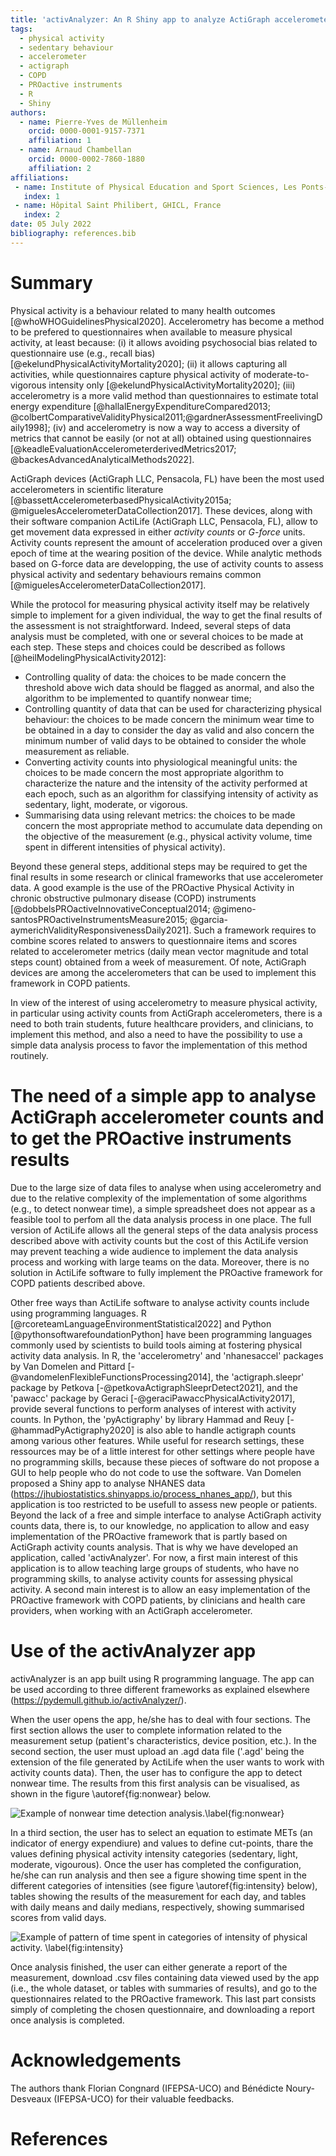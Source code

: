 ```yaml
---
title: 'activAnalyzer: An R Shiny app to analyze ActiGraph accelerometer data and to implement the use of the PROactive Physical Activity in COPD instruments'
tags:
  - physical activity
  - sedentary behaviour
  - accelerometer
  - actigraph
  - COPD
  - PROactive instruments
  - R
  - Shiny
authors:
  - name: Pierre-Yves de Müllenheim
    orcid: 0000-0001-9157-7371
    affiliation: 1
  - name: Arnaud Chambellan
    orcid: 0000-0002-7860-1880
    affiliation: 2
affiliations:
 - name: Institute of Physical Education and Sport Sciences, Les Ponts-de-Cé, France
   index: 1
 - name: Hôpital Saint Philibert, GHICL, France
   index: 2
date: 05 July 2022
bibliography: references.bib
---
```


# Summary
Physical activity is a behaviour related to many health outcomes [@whoWHOGuidelinesPhysical2020]. Accelerometry has become a method to be prefered to questionnaires when available to measure physical activity, at least because: (i) it allows avoiding psychosocial bias related to questionnaire use (e.g., recall bias) [@ekelundPhysicalActivityMortality2020]; (ii) it allows capturing all activities, while questionnaires capture physical activity of moderate-to-vigorous intensity only [@ekelundPhysicalActivityMortality2020]; (iii) accelerometry is a more valid method than questionnaires to estimate total energy expenditure [@hallalEnergyExpenditureCompared2013; @colbertComparativeValidityPhysical2011;@gardnerAssessmentFreelivingDaily1998]; (iv) and accelerometry is now a way to access a diversity of metrics that cannot be easily (or not at all) obtained using questionnaires [@keadleEvaluationAccelerometerderivedMetrics2017; @backesAdvancedAnalyticalMethods2022].

ActiGraph devices (ActiGraph LLC, Pensacola, FL) have been the most used accelerometers in scientific literature [@bassettAccelerometerbasedPhysicalActivity2015a; @miguelesAccelerometerDataCollection2017]. These devices, along with their software companion ActiLife (ActiGraph LLC, Pensacola, FL), allow to get movement data expressed in either *activity counts* or *G-force* units. Activity counts represent the amount of acceleration produced over a given epoch of time at the wearing position of the device. While analytic methods based on G-force data are developping, the use of activity counts to assess physical activity and sedentary behaviours remains common [@miguelesAccelerometerDataCollection2017].

While the protocol for measuring physical activity itself may be relatively simple to implement for a given individual, the way to get the final results of the assessment is not straightforward. Indeed, several steps of data analysis must be completed, with one or several choices to be made at each step. These steps and choices could be described as follows [@heilModelingPhysicalActivity2012]:

* Controlling quality of data: the choices to be made concern the threshold above wich data should be flagged as anormal, and also the algorithm to be implemented to quantify nonwear time; 
* Controlling quantity of data that can be used for characterizing physical behaviour: the choices to be made concern the minimum wear time to be obtained in a day to consider the day as valid and also concern the minimum number of valid days to be obtained to consider the whole measurement as reliable.
* Converting activity counts into physiological meaningful units: the choices to be made concern the most appropriate algorithm to characterize the nature and the intensity of the activity performed at each epoch, such as an algorithm for classifying intensity of activity as sedentary, light, moderate, or vigorous.
* Summarising data using relevant metrics: the choices to be made concern the most appropriate method to accumulate data depending on the objective of the measurement (e.g., physical activity volume, time spent in different intensities of physical activity).

Beyond these general steps, additional steps may be required to get the final results in some research or clinical frameworks that use accelerometer data. A good example is the use of the PROactive Physical Activity in chronic obstructive pulmonary disease (COPD) instruments [@dobbelsPROactiveInnovativeConceptual2014; @gimeno-santosPROactiveInstrumentsMeasure2015; @garcia-aymerichValidityResponsivenessDaily2021]. Such a framework requires to combine scores related to  answers to questionnaire items and scores related to accelerometer metrics (daily mean vector magnitude and total steps count) obtained from a week of measurement. Of note, ActiGraph devices are among the accelerometers that can be used to implement this framework in COPD patients.

In view of the interest of using accelerometry to measure physical activity, in particular using activity counts from ActiGraph accelerometers, there is a need to both train students, future healthcare providers, and clinicians, to implement this method, and also a need to have the possibility to use a simple data analysis process to favor the implementation of this method routinely.

# The need of a simple app to analyse ActiGraph accelerometer counts and to get the PROactive instruments results
Due to the large size of data files to analyse when using accelerometry and due to the relative complexity of the implementation of some algorithms (e.g., to detect nonwear time), a simple spreadsheet does not appear as a feasible tool to perfom all the data analysis process in one place. The full version of ActiLife allows all the general steps of the data analysis process described above with activity counts but the cost of this ActiLife version may prevent teaching a wide audience to implement the data analysis process and working with large teams on the data. Moreover, there is no solution in ActiLife software to fully implement the PROactive framework for COPD patients described above.

Other free ways than ActiLife software to analyse activity counts include using programming languages. R [@rcoreteamLanguageEnvironmentStatistical2022] and Python [@pythonsoftwarefoundationPython] have been programming languages commonly used by scientists to build tools aiming at fostering physical activity data analysis. In R, the 'accelerometry' and 'nhanesaccel' packages by Van Domelen and Pittard [-@vandomelenFlexibleFunctionsProcessing2014], the 'actigraph.sleepr' package by Petkova [-@petkovaActigraphSleeprDetect2021], and the 'pawacc' package by Geraci [-@geraciPawaccPhysicalActivity2017], provide several functions to perform analyses of interest with activity counts. In Python, the 'pyActigraphy' by library Hammad and Reuy [-@hammadPyActigraphy2020] is also able to handle actigraph counts among various other features. While useful for research settings, these ressources may be of a little interest for other settings where people have no programming skills, because these pieces of software do not propose a GUI to help people who do not code to use the software. Van Domelen proposed a Shiny app to analyse NHANES data (https://jhubiostatistics.shinyapps.io/process_nhanes_app/), but this application is too restricted to be usefull to assess new people or patients. Beyond the lack of a free and simple interface to analyse ActiGraph activity counts data, there is, to our knowledge, no application to allow and easy implementation of the PROactive framework that is partly based on ActiGraph activity counts analysis. That is why we have developed an application, called 'activAnalyzer'. For now, a first main interest of this application is to allow teaching large groups of students, who have no programming skills, to analyse activity counts for assessing physical activity. A second main interest is to allow an easy implementation of the PROactive framework with COPD patients, by clinicians and health care providers, when working with an ActiGraph accelerometer.

# Use of the activAnalyzer app
activAnalyzer is an app built using R programming language. The app can be used according to three different frameworks as explained elsewhere (https://pydemull.github.io/activAnalyzer/).

When the user opens the app, he/she has to deal with four sections. The first section allows the user to complete information related to the measurement setup (patient's characteristics, device position, etc.). In the second section, the user must upload an .agd data file ('.agd' being the extension of the file generated by ActiLife when the user wants to work with activity counts data). Then, the user has to configure the app to detect nonwear time. The results from this first analysis can be visualised, as shown in the figure \autoref{fig:nonwear} below.

![Example of nonwear time detection analysis.\label{fig:nonwear}](nonwear.png)

In a third section, the user has to select an equation to estimate METs (an indicator of energy expendiure) and values to define cut-points, thare the values defining physical activity intensity categories (sedentary, light, moderate, vigourous). Once the user has completed the configuration, he/she can run analysis and then see a figure showing time spent in the different categories of intensities (see figure \autoref{fig:intensity} below), tables showing the results of the measurement for each day, and tables with daily means and daily medians, respectively, showing summarised scores from valid days. 

![Example of pattern of time spent in categories of intensity of physical activity. \label{fig:intensity}](intensity.png)

Once analysis finished, the user can either generate a report of the measurement, download .csv files containing data viewed used by the app (i.e., the whole dataset, or tables with summaries of results), and go to the questionnaires related to the PROactive framework. This last part consists simply of completing the chosen questionnaire, and downloading a report once analysis is completed.


# Acknowledgements
The authors thank Florian Congnard (IFEPSA-UCO) and Bénédicte Noury-Desveaux (IFEPSA-UCO) for their valuable feedbacks.

# References

